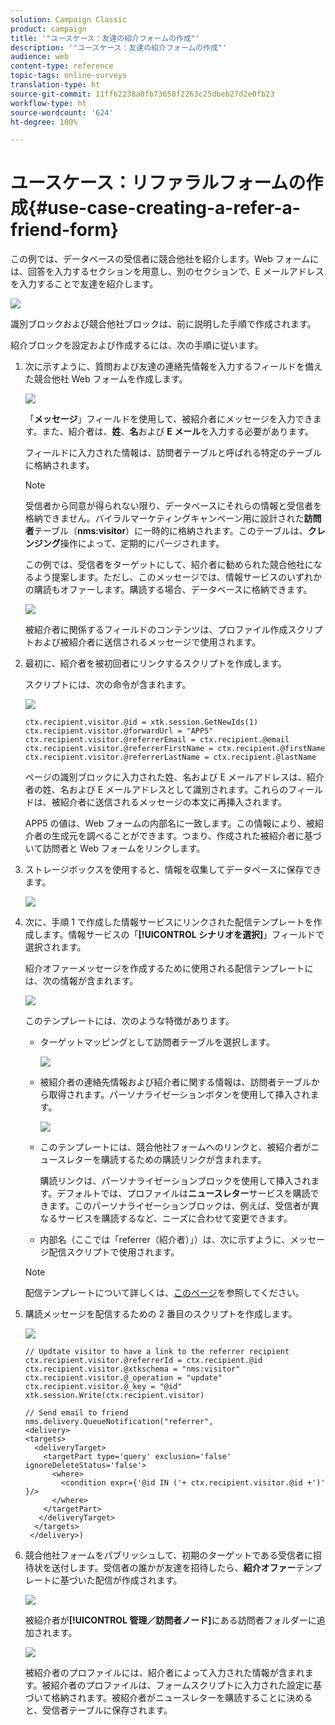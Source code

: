 ```yaml
---
solution: Campaign Classic
product: campaign
title: '"ユースケース：友達の紹介フォームの作成"'
description: '"ユースケース：友達の紹介フォームの作成"'
audience: web
content-type: reference
topic-tags: online-surveys
translation-type: ht
source-git-commit: 11ff62238a8fb73658f2263c25dbeb27d2e0fb23
workflow-type: ht
source-wordcount: '624'
ht-degree: 100%

---
```



# ユースケース：リファラルフォームの作成{#use-case-creating-a-refer-a-friend-form}

この例では、データベースの受信者に競合他社を紹介します。Web フォームには、回答を入力するセクションを用意し、別のセクションで、E メールアドレスを入力することで友達を紹介します。

![](assets/s_ncs_admin_survey_viral_sample_0.png)

識別ブロックおよび競合他社ブロックは、前に説明した手順で作成されます。

紹介ブロックを設定および作成するには、次の手順に従います。

1. 次に示すように、質問および友達の連絡先情報を入力するフィールドを備えた競合他社 Web フォームを作成します。

   ![](assets/s_ncs_admin_survey_viral_sample_2.png)

   「**メッセージ**」フィールドを使用して、被紹介者にメッセージを入力できます。また、紹介者は、**姓**、**名**&#x200B;および **E メール**&#x200B;を入力する必要があります。

   フィールドに入力された情報は、訪問者テーブルと呼ばれる特定のテーブルに格納されます。

   >[!NOTE]
   >
   >受信者から同意が得られない限り、データベースにそれらの情報と受信者を格納できません。バイラルマーケティングキャンペーン用に設計された&#x200B;**訪問者**&#x200B;テーブル（**nms:visitor**）に一時的に格納されます。このテーブルは、**クレンジング**&#x200B;操作によって、定期的にパージされます。
   >
   >この例では、受信者をターゲットにして、紹介者に勧められた競合他社になるよう提案します。ただし、このメッセージでは、情報サービスのいずれかの購読もオファーします。購読する場合、データベースに格納できます。

   ![](assets/s_ncs_admin_survey_viral_sample_5.png)

   被紹介者に関係するフィールドのコンテンツは、プロファイル作成スクリプトおよび被紹介者に送信されるメッセージで使用されます。

1. 最初に、紹介者を被初回者にリンクするスクリプトを作成します。

   スクリプトには、次の命令が含まれます。

   ![](assets/s_ncs_admin_survey_viral_sample_4.png)

   ```
   ctx.recipient.visitor.@id = xtk.session.GetNewIds(1)
   ctx.recipient.visitor.@forwardUrl = "APP5"
   ctx.recipient.visitor.@referrerEmail = ctx.recipient.@email
   ctx.recipient.visitor.@referrerFirstName = ctx.recipient.@firstName
   ctx.recipient.visitor.@referrerLastName = ctx.recipient.@lastName
   ```

   ページの識別ブロックに入力された姓、名および E メールアドレスは、紹介者の姓、名および E メールアドレスとして識別されます。これらのフィールドは、被紹介者に送信されるメッセージの本文に再挿入されます。

   APP5 の値は、Web フォームの内部名に一致します。この情報により、被紹介者の生成元を調べることができます。つまり、作成された被紹介者に基づいて訪問者と Web フォームをリンクします。

1. ストレージボックスを使用すると、情報を収集してデータベースに保存できます。

   ![](assets/s_ncs_admin_survey_viral_sample_4b.png)

1. 次に、手順 1 で作成した情報サービスにリンクされた配信テンプレートを作成します。情報サービスの「**[!UICONTROL シナリオを選択]**」フィールドで選択されます。

   紹介オファーメッセージを作成するために使用される配信テンプレートには、次の情報が含まれます。

   ![](assets/s_ncs_admin_survey_viral_sample_7.png)

   このテンプレートには、次のような特徴があります。

   * ターゲットマッピングとして訪問者テーブルを選択します。

      ![](assets/s_ncs_admin_survey_viral_sample_7b.png)

   * 被紹介者の連絡先情報および紹介者に関する情報は、訪問者テーブルから取得されます。パーソナライゼーションボタンを使用して挿入されます。

      ![](assets/s_ncs_admin_survey_viral_sample_7a.png)

   * このテンプレートには、競合他社フォームへのリンクと、被紹介者がニュースレターを購読するための購読リンクが含まれます。

      購読リンクは、パーソナライゼーションブロックを使用して挿入されます。デフォルトでは、プロファイルは&#x200B;**ニュースレター**&#x200B;サービスを購読できます。このパーソナライゼーションブロックは、例えば、受信者が異なるサービスを購読するなど、ニーズに合わせて変更できます。

   * 内部名（ここでは「referrer（紹介者）」）は、次に示すように、メッセージ配信スクリプトで使用されます。
   >[!NOTE]
   >
   >配信テンプレートについて詳しくは、[このページ](../../delivery/using/about-templates.md)を参照してください。

1. 購読メッセージを配信するための 2 番目のスクリプトを作成します。

   ![](assets/s_ncs_admin_survey_viral_sample_7c.png)

   ```
   // Updtate visitor to have a link to the referrer recipient
   ctx.recipient.visitor.@referrerId = ctx.recipient.@id
   ctx.recipient.visitor.@xtkschema = "nms:visitor"
   ctx.recipient.visitor.@_operation = "update" 
   ctx.recipient.visitor.@_key = "@id" 
   xtk.session.Write(ctx.recipient.visitor)
   
   // Send email to friend
   nms.delivery.QueueNotification("referrer",
   <delivery>
   <targets>
     <deliveryTarget>
       <targetPart type='query' exclusion='false' ignoreDeleteStatus='false'>
         <where>
           <condition expr={'@id IN ('+ ctx.recipient.visitor.@id +')' }/>
         </where>
       </targetPart>
      </deliveryTarget>
     </targets>
    </delivery>)
   ```

1. 競合他社フォームをパブリッシュして、初期のターゲットである受信者に招待状を送付します。受信者の誰かが友達を招待したら、**紹介オファー**&#x200B;テンプレートに基づいた配信が作成されます。

   ![](assets/s_ncs_admin_survey_viral_sample_8.png)

   被紹介者が&#x200B;**[!UICONTROL 管理／訪問者ノード]**&#x200B;にある訪問者フォルダーに追加されます。

   ![](assets/s_ncs_admin_survey_viral_sample_9.png)

   被紹介者のプロファイルには、紹介者によって入力された情報が含まれます。被紹介者のプロファイルは、フォームスクリプトに入力された設定に基づいて格納されます。被紹介者がニュースレターを購読することに決めると、受信者テーブルに保存されます。

